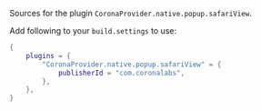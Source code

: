 Sources for the plugin `CoronaProvider.native.popup.safariView`.

Add following to your `build.settings` to use:
```lua
{
    plugins = {
        "CoronaProvider.native.popup.safariView" = {
            publisherId = "com.coronalabs",
        },
    },
}
```
